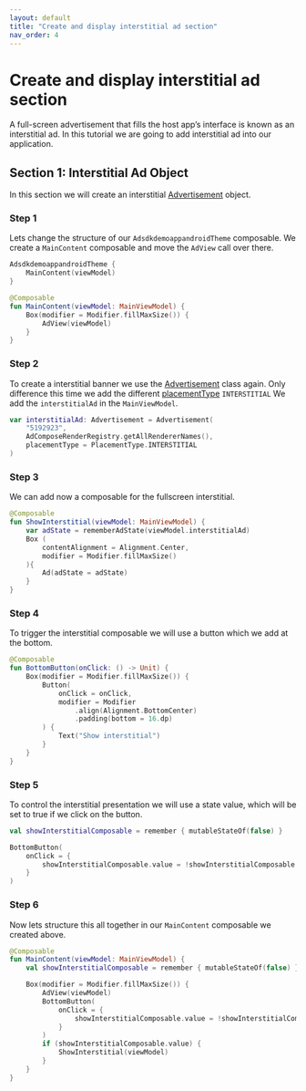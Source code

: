 ```yaml
---
layout: default
title: "Create and display interstitial ad section"
nav_order: 4
---
```


# Create and display interstitial ad section
A full-screen advertisement that fills the host app’s interface is known as an interstitial ad. 
In this tutorial we are going to add interstitial ad into our application.

## Section 1: Interstitial Ad Object

In this section we will create an interstitial [Advertisement](https://vm-mobile-sdk.github.io/nextgen-adsdk-android-release/4.6.0/sdk_core/com.adition.sdk_core/-advertisement/index.html) object.

### Step 1
Lets change the structure of our `AdsdkdemoappandroidTheme` composable.
We create a `MainContent` composable and move the `AdView` call over there.
```kotlin 
AdsdkdemoappandroidTheme { 
    MainContent(viewModel)
}
```

```kotlin 
@Composable
fun MainContent(viewModel: MainViewModel) {
    Box(modifier = Modifier.fillMaxSize()) {
        AdView(viewModel)
    }
}
```

### Step 2
To create a interstitial banner we use the [Advertisement](https://vm-mobile-sdk.github.io/nextgen-adsdk-android-release/4.6.0/sdk_core/com.adition.sdk_core/-advertisement/index.html) class again. Only difference this time we add the different [placementType](https://vm-mobile-sdk.github.io/nextgen-adsdk-android-release/4.6.0/sdk_core/com.adition.sdk_core.internal.entities/-placement-type/index.html) `INTERSTITIAL`
We add the `interstitialAd` in the `MainViewModel`.
```kotlin 
var interstitialAd: Advertisement = Advertisement(
    "5192923",
    AdComposeRenderRegistry.getAllRendererNames(),
    placementType = PlacementType.INTERSTITIAL
)
```

### Step 3
We can add now a composable for the fullscreen interstitial.
```kotlin 
@Composable
fun ShowInterstitial(viewModel: MainViewModel) {
    var adState = rememberAdState(viewModel.interstitialAd)
    Box (
        contentAlignment = Alignment.Center,
        modifier = Modifier.fillMaxSize()
    ){
        Ad(adState = adState)
    }
}
```

### Step 4
To trigger the interstitial composable we will use a button which we add at the bottom.
```kotlin 
@Composable
fun BottomButton(onClick: () -> Unit) {
    Box(modifier = Modifier.fillMaxSize()) {
        Button(
            onClick = onClick,
            modifier = Modifier
                .align(Alignment.BottomCenter)
                .padding(bottom = 16.dp)
        ) {
            Text("Show interstitial")
        }
    }
}
```

### Step 5
To control the interstitial presentation we will use a state value, which will be set to true if we click on the button.
```kotlin 
val showInterstitialComposable = remember { mutableStateOf(false) }

BottomButton(
    onClick = {
        showInterstitialComposable.value = !showInterstitialComposable.value
    }
)
```

### Step 6
Now lets structure this all together in our `MainContent` composable we created above.
```kotlin 
@Composable
fun MainContent(viewModel: MainViewModel) {
    val showInterstitialComposable = remember { mutableStateOf(false) }

    Box(modifier = Modifier.fillMaxSize()) {
        AdView(viewModel)
        BottomButton(
            onClick = {
                showInterstitialComposable.value = !showInterstitialComposable.value
            }
        )
        if (showInterstitialComposable.value) {
            ShowInterstitial(viewModel)
        }
    }
}
```
